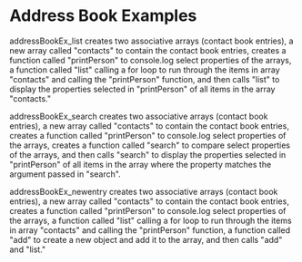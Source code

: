 Address Book Examples
==================

addressBookEx_list creates two associative arrays (contact book entries), a new array called "contacts" to contain the contact book entries, creates a function called "printPerson" to console.log select properties of the arrays, a function called "list" calling a for loop to run through the items in array "contacts" and calling the "printPerson" function, and then calls "list" to display the properties selected in "printPerson" of all items in the array "contacts."

addressBookEx_search creates two associative arrays (contact book entries), a new array called "contacts" to contain the contact book entries, creates a function called "printPerson" to console.log select properties of the arrays, creates a function called "search" to compare select properties of the arrays, and then calls "search" to display the properties selected in "printPerson" of all items in the array where the property matches the argument passed in "search".

addressBookEx_newentry creates two associative arrays (contact book entries), a new array called "contacts" to contain the contact book entries, creates a function called "printPerson" to console.log select properties of the arrays, a function called "list" calling a for loop to run through the items in array "contacts" and calling the "printPerson" function, a function called "add" to create a new object and add it to the array, and then calls "add" and "list."
